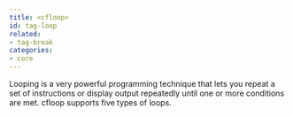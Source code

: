 ```yaml
---
title: <cfloop>
id: tag-loop
related:
- tag-break
categories:
- core
---
```


Looping is a very powerful programming technique that lets you repeat a set of instructions or
display output repeatedly until one or more conditions are met. cfloop supports five types of loops.
